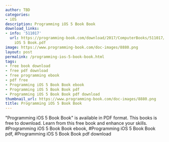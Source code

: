 ```yaml
---
author: TBD
categories:
- iOS
description: Programming iOS 5 Book Book
download_links:
- info: '511017'
  url: https://programming-book.com/download/2017/ComputerBooks/511017/Programming
    iOS 5 Book.pdf
image: https://www.programming-book.com/doc-images/8880.png
layout: post
permalink: /programming-ios-5-book-book.html
tags:
- free book download
- free pdf download
- free programming ebook
- pdf free
- Programming iOS 5 Book Book ebook
- Programming iOS 5 Book Book pdf
- Programming iOS 5 Book Book pdf download
thumbnail_url: https://www.programming-book.com/doc-images/8880.png
title: Programming iOS 5 Book Book
---
```


 
<div class="item-desc text-justify">
  "Programming iOS 5 Book Book" is available in PDF format. This books is free to download. Learn from this free book and enhance your skills.
  <br>
  #Programming iOS 5 Book Book ebook, #Programming iOS 5 Book Book pdf, #Programming iOS 5 Book Book pdf download
</div>